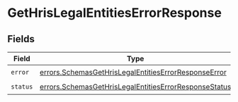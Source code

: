# GetHrisLegalEntitiesErrorResponse


## Fields

| Field                                                                                                                          | Type                                                                                                                           | Required                                                                                                                       | Description                                                                                                                    |
| ------------------------------------------------------------------------------------------------------------------------------ | ------------------------------------------------------------------------------------------------------------------------------ | ------------------------------------------------------------------------------------------------------------------------------ | ------------------------------------------------------------------------------------------------------------------------------ |
| `error`                                                                                                                        | [errors.SchemasGetHrisLegalEntitiesErrorResponseError](../../models/errors/schemasgethrislegalentitieserrorresponseerror.md)   | :heavy_check_mark:                                                                                                             | N/A                                                                                                                            |
| `status`                                                                                                                       | [errors.SchemasGetHrisLegalEntitiesErrorResponseStatus](../../models/errors/schemasgethrislegalentitieserrorresponsestatus.md) | :heavy_check_mark:                                                                                                             | N/A                                                                                                                            |
